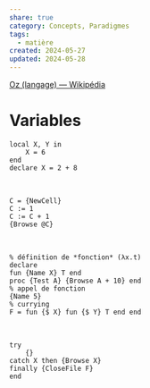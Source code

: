 ```yaml
---  
share: true  
category: Concepts, Paradigmes  
tags:  
  - matière  
created: 2024-05-27  
updated: 2024-05-28  
---  
```

[Oz (langage) — Wikipédia](https://fr.wikipedia.org/wiki/Oz_(langage))  
# Variables  
``` oz title:variables  
local X, Y in  
	X = 6   
end  
declare X = 2 + 8  
```  
&nbsp;  
``` oz title:Cellules  
C = {NewCell}  
C := 1  
C := C + 1  
{Browse @C}  
```  
&nbsp;  
``` oz title:Fonctions  
% définition de *fonction* (λx.t)  
declare  
fun {Name X} T end  
proc {Test A} {Browse A + 10} end  
% appel de fonction  
{Name 5}  
% currying  
F = fun {$ X} fun {$ Y} T end end  
```  
&nbsp;  
```oz title:execptions  
try  
	{}  
catch X then {Browse X}   
finally {CloseFile F}  
end  
```  
